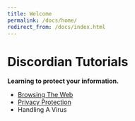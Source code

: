 ```yaml
---
title: Welcome
permalink: /docs/home/
redirect_from: /docs/index.html
---
```


# Discordian Tutorials

**Learning to protect your information.**
  - [Browsing The Web](/docs/cybersecurity/browsing)
  - [Privacy Protection](/docs/cybersecurity/privacy)
  - Handling A Virus
